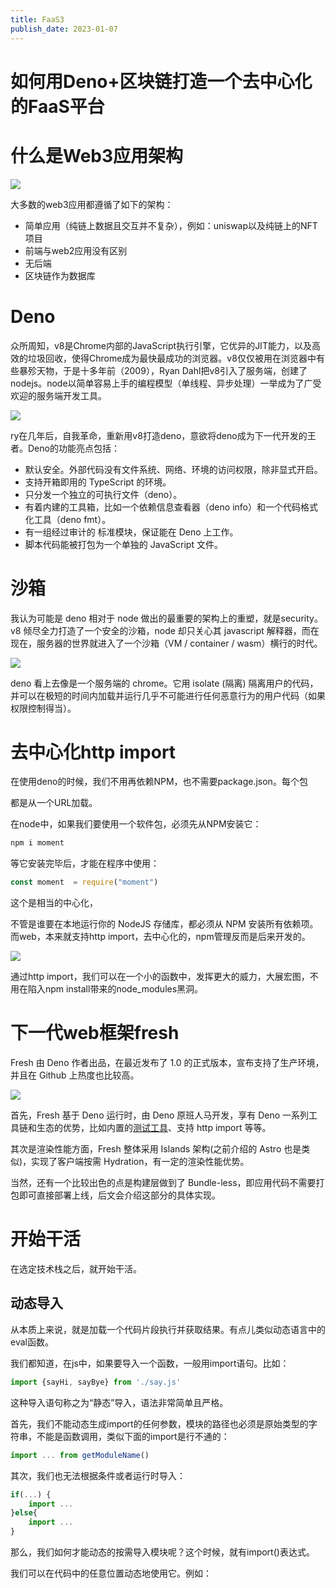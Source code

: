 ```yaml
---
title: FaaS3
publish_date: 2023-01-07
---
```


# 如何用Deno+区块链打造一个去中心化的FaaS平台

# 什么是Web3应用架构

![](https://raw.githubusercontent.com/zhenfeng-zhu/pic-go/main/202301072214479.png)

大多数的web3应用都遵循了如下的架构：

- 简单应用（纯链上数据且交互并不复杂），例如：uniswap以及纯链上的NFT项目
- 前端与web2应用没有区别
- 无后端
- 区块链作为数据库

# Deno

众所周知，v8是Chrome内部的JavaScript执行引擎，它优异的JIT能力，以及高效的垃圾回收，使得Chrome成为最快最成功的浏览器。v8仅仅被用在浏览器中有些暴殄天物，于是十多年前（2009），Ryan Dahl把v8引入了服务端，创建了nodejs。node以简单容易上手的编程模型（单线程、异步处理）一举成为了广受欢迎的服务端开发工具。

![](https://raw.githubusercontent.com/zhenfeng-zhu/pic-go/main/202301072215848.png)

ry在几年后，自我革命，重新用v8打造deno，意欲将deno成为下一代开发的王者。Deno的功能亮点包括：

- 默认安全。外部代码没有文件系统、网络、环境的访问权限，除非显式开启。
- 支持开箱即用的 TypeScript 的环境。
- 只分发一个独立的可执行文件（deno）。
- 有着内建的工具箱，比如一个依赖信息查看器（deno info）和一个代码格式化工具（deno fmt）。
- 有一组经过审计的 标准模块，保证能在 Deno 上工作。
- 脚本代码能被打包为一个单独的 JavaScript 文件。

# 沙箱

我认为可能是 deno 相对于 node 做出的最重要的架构上的重塑，就是security。v8 倾尽全力打造了一个安全的沙箱，node 却只关心其 javascript 解释器，而在现在，服务器的世界就进入了一个沙箱（VM / container / wasm）横行的时代。

![](https://raw.githubusercontent.com/zhenfeng-zhu/pic-go/main/202301072215245.png)

deno 看上去像是一个服务端的 chrome。它用 isolate (隔离) 隔离用户的代码，并可以在极短的时间内加载并运行几乎不可能进行任何恶意行为的用户代码（如果权限控制得当）。

# 去中心化http import

在使用deno的时候，我们不用再依赖NPM，也不需要package.json。每个包

都是从一个URL加载。

在node中，如果我们要使用一个软件包，必须先从NPM安装它：

```jsx
npm i moment
```

等它安装完毕后，才能在程序中使用：

```jsx
const moment  = require("moment")
```

这个是相当的中心化，

不管是谁要在本地运行你的 NodeJS 存储库，都必须从 NPM 安装所有依赖项。而web，本来就支持http import，去中心化的，npm管理反而是后来开发的。

![](https://raw.githubusercontent.com/zhenfeng-zhu/pic-go/main/202301072216928.png)

通过http import，我们可以在一个小的函数中，发挥更大的威力，大展宏图，不用在陷入npm install带来的node_modules黑洞。

# 下一代web框架fresh

Fresh 由 Deno 作者出品，在最近发布了 1.0 的正式版本，宣布支持了生产环境，并且在 Github 上热度也比较高。

![](https://raw.githubusercontent.com/zhenfeng-zhu/pic-go/main/202301072216727.png)

首先，Fresh 基于 Deno 运行时，由 Deno 原班人马开发，享有 Deno 一系列工具链和生态的优势，比如内置的[测试工具](https://www.zhihu.com/search?q=%E6%B5%8B%E8%AF%95%E5%B7%A5%E5%85%B7&search_source=Entity&hybrid_search_source=Entity&hybrid_search_extra=%7B%22sourceType%22%3A%22answer%22%2C%22sourceId%22%3A%222638750513%22%7D)、支持 http import 等等。

其次是渲染性能方面，Fresh 整体采用 Islands 架构(之前介绍的 Astro 也是类似)，实现了客户端按需 Hydration，有一定的渲染性能优势。

当然，还有一个比较出色的点是构建层做到了 Bundle-less，即应用代码不需要打包即可直接部署上线，后文会介绍这部分的具体实现。

# 开始干活

在选定技术栈之后，就开始干活。

## 动态导入

从本质上来说，就是加载一个代码片段执行并获取结果。有点儿类似动态语言中的eval函数。

我们都知道，在js中，如果要导入一个函数，一般用import语句。比如：

```jsx
import {sayHi, sayBye} from './say.js'
```

这种导入语句称之为“静态”导入，语法非常简单且严格。

首先，我们不能动态生成import的任何参数，模块的路径也必须是原始类型的字符串，不能是函数调用，类似下面的import是行不通的：

```jsx
import ... from getModuleName()
```

其次，我们也无法根据条件或者运行时导入：

```jsx
if(...) {
	import ...
}else{
	import ...
}
```

那么，我们如何才能动态的按需导入模块呢？这个时候，就有import()表达式。

我们可以在代码中的任意位置动态地使用它。例如：
